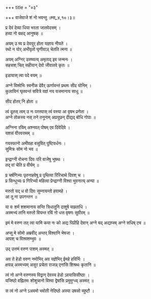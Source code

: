 +++
title = "०३"

+++
वाजेवाजे शं नो भवन्तु ॥म्स्_४,१०।३॥  
    
प्र देवं देव्या धिया भरता जातवेदसम् ।  
हव्या नो वक्षद् आनुषक् ॥  
    
अयम् उ ष्य प्र देवयुर् होता यज्ञाय नीयते ।  
रथो न योर् अभीवृतो घृणीवाञ् चेतति त्मना ॥  
    
  
अयम् अग्निर् उरुष्यत्य् अमृताद् इव जन्मनः ।  
सहसश् चित् सहीयान् देवो जीवातवे कृतः ॥  
    
इडायास् त्वा पदे वयम् ॥  
    
अग्ने विश्वेभिः स्वनीक देवैर् ऊर्णावन्तं प्रथमः सीद योनिम् ।  
कुलायिनं घृतवन्तं सवित्रे यज्ञं नय यजमानाय साधु ॥  
    
सीद होतर् नि होता ॥  
    
त्वं दूतस् त्वम् उ नः परस्पास् त्वं वस्या आ वृषभ प्रणेता ।  
अग्ने तोकस्य नस् तने तनूनाम् अप्रयुछन् दीद्यद् बोधि गोपाः ॥  
    
अग्निना रयिम् अश्नवत् पोषम् एव दिवेदिवे ।  
यशसं वीरवत्तमम् ॥  
    
गयस्फानो अमीवहा वसुवित् पुष्टिवर्धनः ।  
सुमित्रः सोम नो भव ॥  
    
इन्द्राग्नी रोचना दिवः परि वाजेषु भूषथः ।  
तद् वां चेति प्र वीर्यम् ॥  
    
प्र चर्षणिभ्यः पृतनाहवेषु प्र पृथिव्या रिरिचाथे दिवश् च ।  
प्र सिन्धुभ्यः प्र गिरिभ्यो महित्वा प्रेन्द्राग्नी विश्वा भुवनात्य् अन्या ॥  
    
  
मरुतो यद् ध वो दिवः सुम्नायन्तो हवामहे ।  
आ तू ना उपगन्तन ॥  
    
या वः शर्म शशमानाय सन्ति त्रिधातूनि दाशुषे यछताधि ।  
अस्मभ्यं तानि मरुतो वियन्त रयिं नो धत्त वृषणः सुवीरम् ॥  
    
इमं मे वरुण तत् त्वा यामि कया नः को अद्य पिप्रीहि देवान् अग्ने यद् अद्याप्स्व् अग्ने सधिष् टव ॥  
    
अप्सु मे सोमो अब्रवीद् अन्तर् विश्वानि भेषजा ।  
आपश् च विश्वशम्भुवः ॥  
    
उद् उत्तमं वरुण पाशम् अस्मत् ॥  
    
अव ते हेडो वरुण नमोभिर् अव यज्ञेभिर् ईमहे हविर्भिः ।  
क्षयन्न् अस्मभ्यम् असुर प्रचेता राजन्न् एनांसि शिश्रथः कृतानि ॥  
    
त्वं नो अग्ने वरुणस्य विद्वान् देवस्य हेडो ऽवयासिसीष्ठाः ।  
यजिष्ठो वह्नितमः शोशुचानो विश्वा द्वेषांसि प्रमुमुग्ध्य् अस्मत् ॥  
    
स त्वं नो अग्ने ऽअवमो भवोती नेदिष्ठो अस्या उषसो व्युष्टौ ।  

